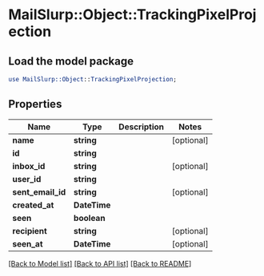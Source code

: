# MailSlurp::Object::TrackingPixelProjection

## Load the model package
```perl
use MailSlurp::Object::TrackingPixelProjection;
```

## Properties
Name | Type | Description | Notes
------------ | ------------- | ------------- | -------------
**name** | **string** |  | [optional] 
**id** | **string** |  | 
**inbox_id** | **string** |  | [optional] 
**user_id** | **string** |  | 
**sent_email_id** | **string** |  | [optional] 
**created_at** | **DateTime** |  | 
**seen** | **boolean** |  | 
**recipient** | **string** |  | [optional] 
**seen_at** | **DateTime** |  | [optional] 

[[Back to Model list]](../README#documentation-for-models) [[Back to API list]](../README#documentation-for-api-endpoints) [[Back to README]](../README)


